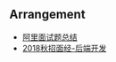 ## Arrangement

- [阿里面试题总结](https://www.nowcoder.com/discuss/5949?type=0&order=0&pos=36&page=11)
- [2018秋招面经-后端开发](https://www.nowcoder.com/discuss/61958?type=0&order=0&pos=10&page=15)